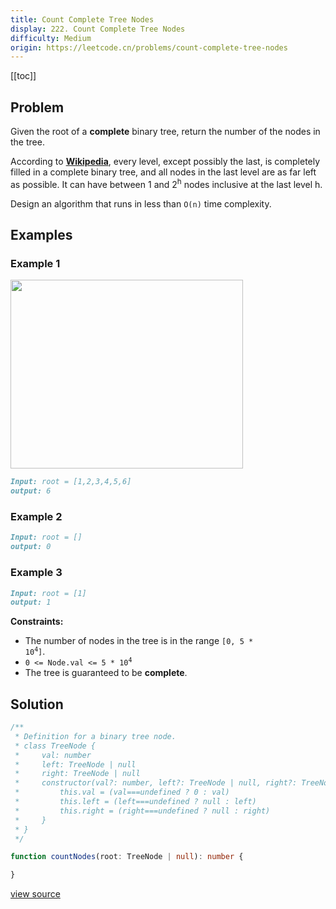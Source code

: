 ```yaml
---
title: Count Complete Tree Nodes
display: 222. Count Complete Tree Nodes
difficulty: Medium
origin: https://leetcode.cn/problems/count-complete-tree-nodes
---
```


[[toc]]

## Problem

Given the root of a **complete** binary tree, return the number of the nodes in the tree.

According to **<a href="http://en.wikipedia.org/wiki/Binary_tree#Types_of_binary_trees" target="_blank">Wikipedia</a>**, every level, except possibly the last, is completely filled in a complete binary tree, and all nodes in the last level are as far left as possible. It can have between 1 and 2<sup>h</sup> nodes inclusive at the last level h.

Design an algorithm that runs in less than `O(n)` time complexity.

## Examples

### Example 1

<img alt="" src="https://assets.leetcode.com/uploads/2021/01/14/complete.jpg" style="width: 372px; height: 302px;" />

```md
Input: root = [1,2,3,4,5,6]
output: 6
```

### Example 2

```md
Input: root = []
output: 0
```

### Example 3

```md
Input: root = [1]
output: 1
```

**Constraints:**

- The number of nodes in the tree is in the range <code>[0, 5 * 10<sup>4</sup>]</code>.
- <code>0 <= Node.val <= 5 * 10<sup>4</sup></code>
- The tree is guaranteed to be **complete**.

## Solution

```ts
/**
 * Definition for a binary tree node.
 * class TreeNode {
 *     val: number
 *     left: TreeNode | null
 *     right: TreeNode | null
 *     constructor(val?: number, left?: TreeNode | null, right?: TreeNode | null) {
 *         this.val = (val===undefined ? 0 : val)
 *         this.left = (left===undefined ? null : left)
 *         this.right = (right===undefined ? null : right)
 *     }
 * }
 */

function countNodes(root: TreeNode | null): number {

}
```

[view source](https://leetcode.cn/problems/count-complete-tree-nodes)
